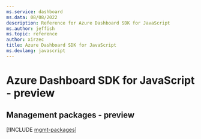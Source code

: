 ```yaml
---
ms.service: dashboard
ms.data: 08/08/2022
description: Reference for Azure Dashboard SDK for JavaScript
ms.author: jeffish
ms.topic: reference
author: xirzec
title: Azure Dashboard SDK for JavaScript
ms.devlang: javascript
---
```

# Azure Dashboard SDK for JavaScript - preview

## Management packages - preview
[!INCLUDE [mgmt-packages](dashboard-mgmt-index.md)]